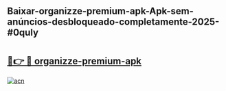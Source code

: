 ## Baixar-organizze-premium-apk-Apk-sem-anúncios-desbloqueado-completamente-2025-#0quly

# <h2><a href="https://ainizakaria.my?title=organizze-premium-apk&ref=20M">🔗👉 🔴 organizze-premium-apk</a></h2>

[![acn](https://github.com/user-attachments/assets/0f9c940e-d8b0-45ae-aac7-cd30a18b3e1c)](https://ainizakaria.my?title=organizze-premium-apk&ref=20M)


